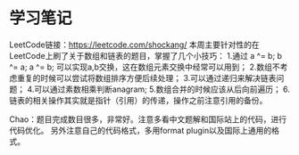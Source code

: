 # 学习笔记
LeetCode链接：https://leetcode.com/shockang/
本周主要针对性的在LeetCode上刷了关于数组和链表的题目，掌握了几个小技巧：
1.通过
a ^= b;
b ^= a;
a ^= b;
可以实现a,b交换，这在数组元素交换中经常可以用到；
2.数组不考虑重复的时候可以尝试将数组排序方便后续处理；
3.可以通过递归来解决链表问题；
4.可以通过素数相乘判断anagram;
5.数组合并的时候应该从后向前遍历；
6.链表的相关操作其实就是指针（引用）的传递，操作之前注意引用的备份。



Chao：题目完成数目很多，非常好。注意多看中文题解和国际站上的代码，进行代码优化。 另外注意自己的代码格式，多用format plugin以及国际上通用的格式。